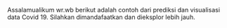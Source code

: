 Assalamualikum wr.wb 
berikut adalah contoh dari prediksi dan visualisasi data Covid 19. Silahkan dimandafaatkan dan dieksplor lebih jauh.
